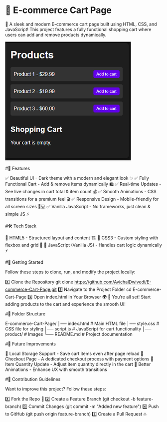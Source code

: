 # 🛒 E-commerce Cart Page

🚀 A sleek and modern E-commerce cart page built using HTML, CSS, and JavaScript! This project features a fully functional shopping cart where users can add and remove products dynamically.

![E-commerce Cart Page](https://github.com/AvichalDwivedi/E-commerce-Cart/blob/adf780698bf3b0612312923b403b4b15c72a580f/Product.png)


#🎯 Features

✅ Beautiful UI - Dark theme with a modern and elegant look ✨
✅ Fully Functional Cart - Add & remove items dynamically 🛍️
✅ Real-time Updates - See live changes in cart total & item count 💰
✅ Smooth Animations - CSS transitions for a premium feel 🎬
✅ Responsive Design - Mobile-friendly for all screen sizes 📱💻
✅ Vanilla JavaScript - No frameworks, just clean & simple JS ⚡


#🛠️ Tech Stack

🔹 HTML5 - Structured layout and content 🏗️
🔹 CSS3 - Custom styling with flexbox and grid 🎨
🔹 JavaScript (Vanilla JS) - Handles cart logic dynamically ⚡


#🚀 Getting Started

Follow these steps to clone, run, and modify the project locally:

1️⃣ Clone the Repository
  git clone https://github.com/AvichalDwivedi/E-commerce-Cart-Page.git
2️⃣ Navigate to the Project Folder
  cd E-commerce-Cart-Page
3️⃣ Open index.html in Your Browser 🌍
  🎉 You’re all set! Start adding products to the cart and experience the smooth UI!


#📂 Folder Structure

E-commerce-Cart-Page/
│── index.html        # Main HTML file
│── style.css         # CSS file for styling
│── script.js         # JavaScript for cart functionality
│── product/          # Images
└── README.md         # Project documentation

#📌 Future Improvements

🚀 Local Storage Support - Save cart items even after page reload
🚀 Checkout Page - A dedicated checkout process with payment options
🚀 Item Quantity Update - Adjust item quantity directly in the cart
🚀 Better Animations - Enhance UX with smooth transitions


#🤝 Contribution Guidelines

Want to improve this project? Follow these steps:

1️⃣ Fork the Repo 🍴
2️⃣ Create a Feature Branch (git checkout -b feature-branch)
3️⃣ Commit Changes (git commit -m "Added new feature")
4️⃣ Push to GitHub (git push origin feature-branch)
5️⃣ Create a Pull Request 🔥
